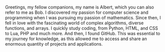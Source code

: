 Greetings, my fellow companions, my name is Albert, which you can also refer to me as Bob. I discovered my passion for computer science and programming when I was pursuing my passion of mathematics. Since then, I fell in love with the fascinating world of complex algorithms, diverse functions, and arrays. I quickly study coding, from Python, HTML, and CSS to Lua, PHP and much more. And then, I found GitHub. This was essential to my journey for knowledge, as this allowed me to access and share an enormous quantity of projects and applications.
